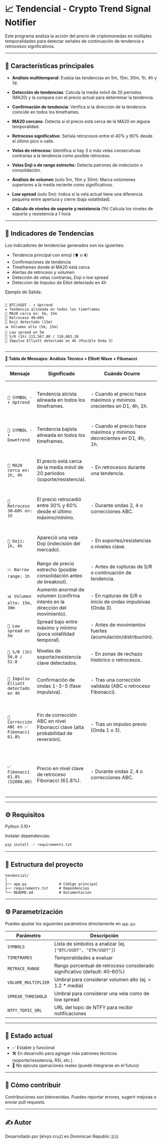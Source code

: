 # 📈 Tendencial - Crypto Trend Signal Notifier

Este programa analiza la acción del precio de criptomonedas en múltiples temporalidades para detectar señales de continuación de tendencia o retrocesos significativos.

---

## 🚀 Características principales

- **Análisis multitemporal**: Evalúa las tendencias en 5m, 15m, 30m, 1h, 4h y 1d.
- **Detección de tendencias**: Calcula la media móvil de 20 periodos (MA20) y la compara con el precio actual para determinar la tendencia.
- **Confirmación de tendencia**: Verifica si la dirección de la tendencia coincide en todos los timeframes.
- **MA20 cercano**: Detecta si el precio está cerca de la MA20 en alguna temporalidad.
- **Retroceso significativo**: Señala retrocesos entre el 40% y 60% desde el último pico o valle.
- **Velas de retroceso**: Identifica si hay 3 o más velas consecutivas contrarias a la tendencia como posible retroceso.
- **Velas Doji o de rango estrecho**: Detecta patrones de indecisión o consolidación.
- **Análisis de volumen** (solo 5m, 15m y 30m): Marca volúmenes superiores a la media reciente como significativos.
- **Low spread** (solo 5m): Indica si la vela actual tiene una diferencia pequeña entre apertura y cierre (baja volatilidad).

- **Cálculo de niveles de soporte y resistencia** (1h) Calcula los niveles de soporte y resistencia a 1 hora

---

## 🔔 Indicadores de Tendencias

Los indicadores de tendencias generados son los iguientes:

- Tendencia principal con emoji (⬆️ o ⬇️)
- Confirmaciones de tendencia
- Timeframes donde el MA20 está cerca
- Alertas de retroceso y volumen
- Detección de velas contrarias, Doji o low spread
- Deteccion de Impulso de Elliot detectado en 4h

Ejemplo de Salida:

```

🔔 BTC/USDT - ⬆️ Uptrend
✔️ Tendencia alineada en todos los timeframes
📍 MA20 cerca en: 5m, 15m
🔄 Retroceso 40–60%
💠 Doji detectado (15m)
📊 Volumen alto (5m, 15m)
📏 Low spread en 5m
🔽 S/R (1h) 113,567.80 / 110,603.10
🔼 Impulso Elliott detectado en 4h (Posible Onda 3)


```

---

**📌 Tabla de Mensajes: Análisis Técnico + Elliott Wave + Fibonacci**

| **Mensaje**                               | **Significado**                                                                  | **Cuándo Ocurre**                                                     | **Acción Sugerida**                                                                     |
| ----------------------------------------- | -------------------------------------------------------------------------------- | --------------------------------------------------------------------- | --------------------------------------------------------------------------------------- |
| `🔔 SYMBOL - ⬆️ Uptrend`                  | Tendencia alcista alineada en todos los timeframes.                              | - Cuando el precio hace máximos y mínimos crecientes en D1, 4h, 1h.   | **Operar en largo**. Buscar entradas en retrocesos (Onda 2, 4 o ABC).                   |
| `🔔 SYMBOL - ⬇️ Downtrend`                | Tendencia bajista alineada en todos los timeframes.                              | - Cuando el precio hace máximos y mínimos decrecientes en D1, 4h, 1h. | **Operar en corto**. Buscar entradas en rallies correctivos.                            |
| `📍 MA20 cerca en: 1h, 4h`                | El precio está cerca de la media móvil de 20 períodos (soporte/resistencia).     | - En retrocesos durante una tendencia.                                | Confirmar con velas de reversión. Usar MA20 como zona de entrada.                       |
| `🔄 Retroceso 30–60% en: 1h`              | El precio retrocedió entre 30% y 60% desde el último máximo/mínimo.              | - Durante ondas 2, 4 o correcciones ABC.                              | Buscar entradas si coincide con Fibonacci (ej: 50% o 61.8%).                            |
| `💠 Doji: 1h, 4h`                         | Apareció una vela Doji (indecisión del mercado).                                 | - En soportes/resistencias o niveles clave.                           | Esperar confirmación (vela alcista/bajista siguiente).                                  |
| `🗠 Narrow range: 1h`                      | Rango de precio estrecho (posible consolidación antes de breakout).              | - Antes de rupturas de S/R o continuación de tendencia.               | Prepararse para operar el breakout con volumen.                                         |
| `📊 Volumen alto: 15m, 30m`               | Aumento anormal de volumen (confirma interés en la dirección del movimiento).    | - En rupturas de S/R o inicio de ondas impulsivas (Onda 3).           | Validar con estructura de Elliott.                                                      |
| `📏 Low spread en 5m`                     | Spread bajo entre máximo y mínimo (poca volatilidad temporal).                   | - Antes de movimientos fuertes (acumulación/distribución).            | Monitorizar para posibles breakouts.                                                    |
| `🔽 S/R (1h) 50.0 / 52.0`                 | Niveles de soporte/resistencia clave detectados.                                 | - En zonas de rechazo histórico o retrocesos.                         | Usar para colocar stops o tomar ganancias.                                              |
| `🔼 Impulso Elliott detectado en 4h`      | Confirmación de ondas 1-3-5 (fase impulsiva).                                    | - Tras una corrección validada (ABC o retroceso Fibonacci).           | Entrar en la dirección de la tendencia. Stop en inicio de la Onda 1.                    |
| `🔽 Corrección ABC en ✅ Fibonacci 61.8%` | Fin de corrección ABC en nivel Fibonacci clave (alta probabilidad de reversión). | - Tras un impulso previo (Onda 1 o 3).                                | Entrar en dirección de la tendencia principal. Stop por debajo del mínimo de la Onda C. |
| `✅ Fibonacci 61.8% (52000.00)`           | Precio en nivel clave de retroceso Fibonacci (61.8%).                            | - Durante ondas 2, 4 o correcciones ABC.                              | Buscar entradas si hay confirmación de reversión (velas, volumen).                      |

---

## ⚙️ Requisitos

Python 3.10+

Instalar dependencias:

```bash
pip install -r requirements.txt
```

---

## 📁 Estructura del proyecto

```
tendencial/
│
├── app.py               # Código principal
├── requirements.txt     # Dependencias
└── README.md            # Documentación
```

---

## ⚙️ Parametrización

Puedes ajustar los siguientes parámetros directamente en `app.py`:

| Parámetro           | Descripción                                                               |
| ------------------- | ------------------------------------------------------------------------- |
| `SYMBOLS`           | Lista de símbolos a analizar (ej. `["BTC/USDT", "ETH/USDT"]`)             |
| `TIMEFRAMES`        | Temporalidades a evaluar                                                  |
| `RETRACE_RANGE`     | Rango porcentual de retroceso considerado significativo (default: 40–60%) |
| `VOLUME_MULTIPLIER` | Umbral para considerar volumen alto (ej. > 1.2 \* media)                  |
| `SPREAD_THRESHOLD`  | Umbral para considerar una vela como de low spread                        |
| `NTFY_TOPIC_URL`    | URL del topic de NTFY para recibir notificaciones                         |

---

## 🧪 Estado actual

- ✅ Estable y funcional
- 🛠 En desarrollo para agregar más patrones técnicos (soporte/resistencia, RSI, etc.)
- 🚫 No ejecuta operaciones reales (puede integrarse en el futuro)

---

## 🤝 Cómo contribuir

Contribuciones son bienvenidas. Puedes reportar errores, sugerir mejoras o enviar pull requests.

---

## ✍️ Autor

Desarrollado por \[elvys cruz] en Dominican Republic 🇩🇴
